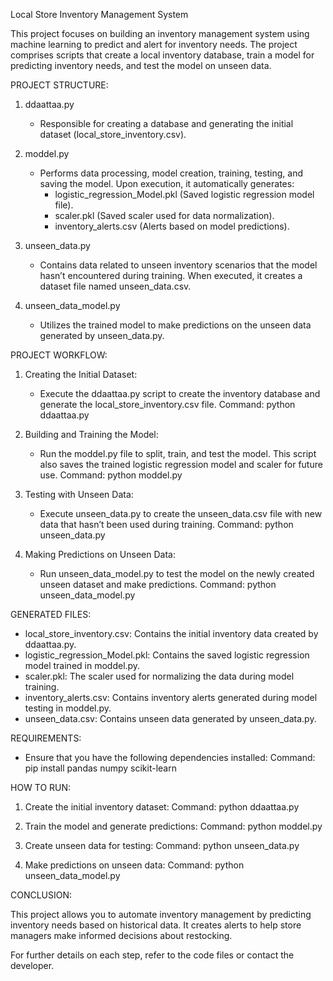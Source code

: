 Local Store Inventory Management System

This project focuses on building an inventory management system using machine learning to predict and alert for inventory needs. The project comprises scripts that create a local inventory database, train a model for predicting inventory needs, and test the model on unseen data.

PROJECT STRUCTURE:

1. ddaattaa.py
   - Responsible for creating a database and generating the initial dataset (local_store_inventory.csv).

2. moddel.py
   - Performs data processing, model creation, training, testing, and saving the model. Upon execution, it automatically generates:
     - logistic_regression_Model.pkl (Saved logistic regression model file).
     - scaler.pkl (Saved scaler used for data normalization).
     - inventory_alerts.csv (Alerts based on model predictions).

3. unseen_data.py
   - Contains data related to unseen inventory scenarios that the model hasn’t encountered during training. When executed, it creates a dataset file named unseen_data.csv.

4. unseen_data_model.py
   - Utilizes the trained model to make predictions on the unseen data generated by unseen_data.py.

PROJECT WORKFLOW:

1. Creating the Initial Dataset:
   - Execute the ddaattaa.py script to create the inventory database and generate the local_store_inventory.csv file.
     Command: python ddaattaa.py

2. Building and Training the Model:
   - Run the moddel.py file to split, train, and test the model. This script also saves the trained logistic regression model and scaler for future use.
     Command: python moddel.py

3. Testing with Unseen Data:
   - Execute unseen_data.py to create the unseen_data.csv file with new data that hasn’t been used during training.
     Command: python unseen_data.py

4. Making Predictions on Unseen Data:
   - Run unseen_data_model.py to test the model on the newly created unseen dataset and make predictions.
     Command: python unseen_data_model.py

GENERATED FILES:

- local_store_inventory.csv: Contains the initial inventory data created by ddaattaa.py.
- logistic_regression_Model.pkl: Contains the saved logistic regression model trained in moddel.py.
- scaler.pkl: The scaler used for normalizing the data during model training.
- inventory_alerts.csv: Contains inventory alerts generated during model testing in moddel.py.
- unseen_data.csv: Contains unseen data generated by unseen_data.py.

REQUIREMENTS:

- Ensure that you have the following dependencies installed:
  Command: pip install pandas numpy scikit-learn

HOW TO RUN:

1. Create the initial inventory dataset:
   Command: python ddaattaa.py

2. Train the model and generate predictions:
   Command: python moddel.py

3. Create unseen data for testing:
   Command: python unseen_data.py

4. Make predictions on unseen data:
   Command: python unseen_data_model.py

CONCLUSION:

This project allows you to automate inventory management by predicting inventory needs based on historical data. It creates alerts to help store managers make informed decisions about restocking.

For further details on each step, refer to the code files or contact the developer.
